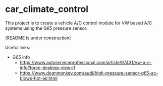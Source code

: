 # car_climate_control

This project is to create a vehicle A/C control module for VW based A/C systems using the G65 pressure sensor.

(README is under construction)

Useful links:
- G65 info
  - https://www.autoserviceprofessional.com/article/97431/vw-a-c-info?force-desktop-view=1
  - https://www.dognmonkey.com/audi/high-pressure-sensor-g65-ac-blows-hot-air.html
  
